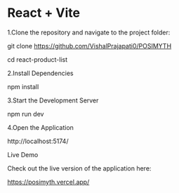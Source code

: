 

# React + Vite



1.Clone the repository and navigate to the project folder:

git clone https://github.com/VishalPrajapati0/POSIMYTH

cd react-product-list

2.Install Dependencies

npm install

3.Start the Development Server

npm run dev

4.Open the Application

http://localhost:5174/

Live Demo

Check out the live version of the application here:

https://posimyth.vercel.app/
